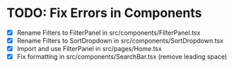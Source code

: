 # TODO: Fix Errors in Components

- [x] Rename Filters to FilterPanel in src/components/FilterPanel.tsx
- [x] Rename Filters to SortDropdown in src/components/SortDropdown.tsx
- [x] Import and use FilterPanel in src/pages/Home.tsx
- [x] Fix formatting in src/components/SearchBar.tsx (remove leading space)

